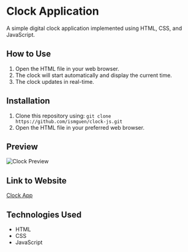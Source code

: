 # Clock Application

A simple digital clock application implemented using HTML, CSS, and JavaScript.

## How to Use

1. Open the HTML file in your web browser.
2. The clock will start automatically and display the current time.
3. The clock updates in real-time.

## Installation

1. Clone this repository using: `git clone https://github.com/ismguen/clock-js.git`
2. Open the HTML file in your preferred web browser.

## Preview

![Clock Preview](https://github.com/ismguen/clock-js/assets/130120780/1982db09-f159-4b0c-85c5-a9e58f763f6d)

## Link to Website

[Clock App](link_to_your_clock_app)

## Technologies Used

- HTML
- CSS
- JavaScript
